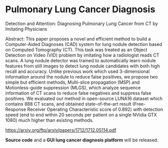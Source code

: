 # Pulmonary Lung Cancer Diagnosis

Detection and Attention: Diagnosing Pulmonary Lung Cancer from CT by Imitating Physicians 

Abstract: This paper proposes a novel and efficient method to
build a Computer-Aided Diagnoses (CAD) system for lung nodule
detection based on Computed Tomography (CT). This task was
treated as an Object Detection on Video (VID) problem by
imitating how a radiologist reads CT scans. A lung nodule
detector was trained to automatically learn nodule features from
still images to detect lung nodule candidates with both high recall
and accuracy. Unlike previous work which used 3-dimensional
information around the nodule to reduce false positives, we
propose two simple but efficient methods, Multi-slice propagation
(MSP) and Motionless-guide suppression (MLGS), which analyze
sequence information of CT scans to reduce false negatives and
suppress false positives. We evaluated our method in open-source
LUNA16 dataset which contains 888 CT scans, and obtained
state-of-the-art result (Free-Response Receiver Operating
Characteristic score of 0.892) with detection speed (end to end
within 20 seconds per patient on a single NVidia GTX 1080) much
higher than existing methods. 

https://arxiv.org/ftp/arxiv/papers/1712/1712.05114.pdf

<b>Source code</b> and a <b>GUI lung cancer diagnosis platform</b> will be released.
